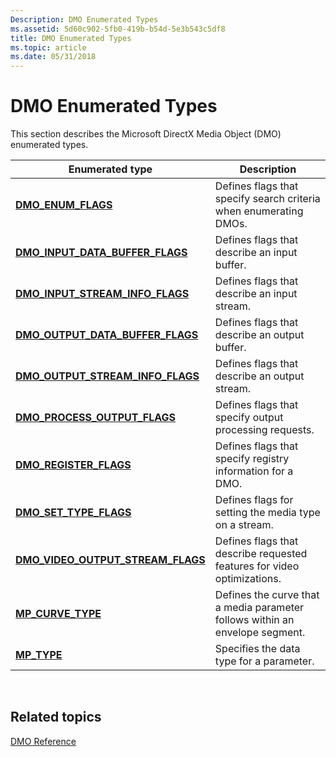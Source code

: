 ```yaml
---
Description: DMO Enumerated Types
ms.assetid: 5d60c902-5fb0-419b-b54d-5e3b543c5df8
title: DMO Enumerated Types
ms.topic: article
ms.date: 05/31/2018
---
```


# DMO Enumerated Types

This section describes the Microsoft DirectX Media Object (DMO) enumerated types.



| Enumerated type                                                            | Description                                                                  |
|----------------------------------------------------------------------------|------------------------------------------------------------------------------|
| [**DMO\_ENUM\_FLAGS**](/windows/desktop/api/Dmoreg/ne-dmoreg-dmo_enum_flags)                                 | Defines flags that specify search criteria when enumerating DMOs.            |
| [**DMO\_INPUT\_DATA\_BUFFER\_FLAGS**](/windows/desktop/api/Mediaobj/ne-mediaobj-_dmo_input_data_buffer_flags)     | Defines flags that describe an input buffer.                                 |
| [**DMO\_INPUT\_STREAM\_INFO\_FLAGS**](/windows/desktop/api/Mediaobj/ne-mediaobj-_dmo_input_stream_info_flags)     | Defines flags that describe an input stream.                                 |
| [**DMO\_OUTPUT\_DATA\_BUFFER\_FLAGS**](/windows/desktop/api/Mediaobj/ne-mediaobj-_dmo_output_data_buffer_flags)   | Defines flags that describe an output buffer.                                |
| [**DMO\_OUTPUT\_STREAM\_INFO\_FLAGS**](/windows/desktop/api/Mediaobj/ne-mediaobj-_dmo_output_stream_info_flags)   | Defines flags that describe an output stream.                                |
| [**DMO\_PROCESS\_OUTPUT\_FLAGS**](/windows/desktop/api/Mediaobj/ne-mediaobj-_dmo_process_output_flags)            | Defines flags that specify output processing requests.                       |
| [**DMO\_REGISTER\_FLAGS**](/windows/desktop/api/Dmoreg/ne-dmoreg-dmo_register_flags)                         | Defines flags that specify registry information for a DMO.                   |
| [**DMO\_SET\_TYPE\_FLAGS**](/windows/desktop/api/Mediaobj/ne-mediaobj-_dmo_set_type_flags)                        | Defines flags for setting the media type on a stream.                        |
| [**DMO\_VIDEO\_OUTPUT\_STREAM\_FLAGS**](/windows/desktop/api/Mediaobj/ne-mediaobj-_dmo_video_output_stream_flags) | Defines flags that describe requested features for video optimizations.      |
| [**MP\_CURVE\_TYPE**](/previous-versions/windows/desktop/api/Medparam/ne-medparam-mp_curve_type)                                   | Defines the curve that a media parameter follows within an envelope segment. |
| [**MP\_TYPE**](/previous-versions/windows/desktop/api/Medparam/ne-medparam-mp_type)                                                | Specifies the data type for a parameter.                                     |



 

## Related topics

<dl> <dt>

[DMO Reference](dmo-reference.md)
</dt> </dl>

 

 



